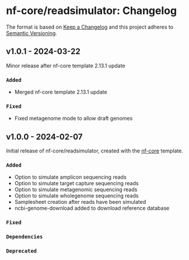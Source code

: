 # nf-core/readsimulator: Changelog

The format is based on [Keep a Changelog](https://keepachangelog.com/en/1.0.0/)
and this project adheres to [Semantic Versioning](https://semver.org/spec/v2.0.0.html).

## v1.0.1 - 2024-03-22

Minor release after nf-core template 2.13.1 update

### `Added`

- Merged nf-core template 2.13.1 update

### `Fixed`

- Fixed metagenome mode to allow draft genomes

## v1.0.0 - 2024-02-07

Initial release of nf-core/readsimulator, created with the [nf-core](https://nf-co.re/) template.

### `Added`

- Option to simulate amplicon sequencing reads
- Option to simulate target capture sequencing reads
- Option to simulate metagenomic sequencing reads
- Option to simulate wholegenome sequencing reads
- Samplesheet creation after reads have been simulated
- ncbi-genome-download added to download reference database

### `Fixed`

### `Dependencies`

### `Deprecated`
